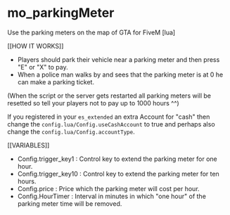# mo_parkingMeter
Use the parking meters on the map of GTA for FiveM [lua]

[[HOW IT WORKS]]
- Players should park their vehicle near a parking meter and then press "E" or "X" to pay.
- When a police man walks by and sees that the parking meter is at 0 he can make a parking ticket.

(When the script or the server gets restarted all parking meters will be resetted so tell your players not to pay up to 1000 hours ^^)

If you registered in your ``es_extended`` an extra Account for "cash" then change the ``config.lua/Config.useCashAccount`` to true and perhaps also change the ``config.lua/Config.accountType``.

[[VARIABLES]]
- Config.trigger_key1 : Control key to extend the parking meter for one hour.
- Config.trigger_key10 : Control key to extend the parking meter for ten hours.
- Config.price : Price which the parking meter will cost per hour.
- Config.HourTimer : Interval in minutes in which "one hour" of the parking meter time will be removed.

